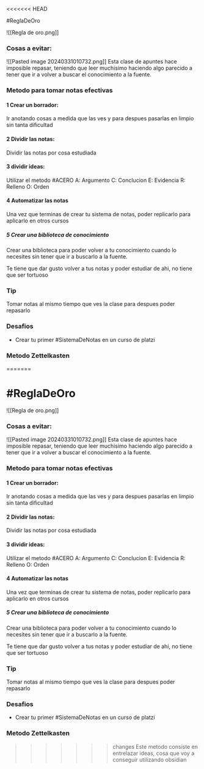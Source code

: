 <<<<<<< HEAD

#ReglaDeOro

![[Regla de oro.png]]



### Cosas a evitar: 
![[Pasted image 20240331010732.png]]
Esta clase de apuntes hace imposible repasar, teniendo que leer muchisimo haciendo algo parecido a tener que ir a volver a buscar el conocimiento a la fuente.




### Metodo para tomar notas efectivas

#### 1 Crear un borrador:
<p>Ir anotando cosas a medida que las ves y para despues pasarlas en limpio sin tanta dificultad</p>

#### 2 Dividir las notas:
Dividir las notas por cosa estudiada
#### 3 dividir ideas:

Utilizar el metodo #ACERO 
A: Argumento
C: Conclucion
E: Evidencia
R: Relleno
O: Orden
#### 4 Automatizar las notas
Una vez que terminas de crear tu sistema de notas, poder replicarlo para aplicarlo en otros cursos

##### 5 Crear una biblioteca de conocimiento
Crear una biblioteca para poder volver a tu conocimiento cuando lo necesites sin tener que ir a buscarlo a la fuente.

Te tiene que dar gusto volver a tus notas y poder estudiar de ahi, no tiene que ser tortuoso
### Tip
Tomar notas al mismo tiempo que ves la clase para despues poder repasarlo

### Desafios
- Crear tu primer  #SistemaDeNotas en un curso de platzi

### Metodo Zettelkasten
=======

# #ReglaDeOro

![[Regla de oro.png]]



### Cosas a evitar: 
![[Pasted image 20240331010732.png]]
Esta clase de apuntes hace imposible repasar, teniendo que leer muchisimo haciendo algo parecido a tener que ir a volver a buscar el conocimiento a la fuente.




### Metodo para tomar notas efectivas

#### 1 Crear un borrador:
<p>Ir anotando cosas a medida que las ves y para despues pasarlas en limpio sin tanta dificultad</p>

#### 2 Dividir las notas:
Dividir las notas por cosa estudiada
#### 3 dividir ideas:

Utilizar el metodo #ACERO 
A: Argumento
C: Conclucion
E: Evidencia
R: Relleno
O: Orden
#### 4 Automatizar las notas
Una vez que terminas de crear tu sistema de notas, poder replicarlo para aplicarlo en otros cursos

##### 5 Crear una biblioteca de conocimiento
Crear una biblioteca para poder volver a tu conocimiento cuando lo necesites sin tener que ir a buscarlo a la fuente.

Te tiene que dar gusto volver a tus notas y poder estudiar de ahi, no tiene que ser tortuoso
### Tip
Tomar notas al mismo tiempo que ves la clase para despues poder repasarlo

### Desafios
- Crear tu primer  #SistemaDeNotas en un curso de platzi

### Metodo Zettelkasten
>>>>>>> changes
Este metodo consiste en entrelazar ideas, cosa que voy a conseguir utilizando obsidian